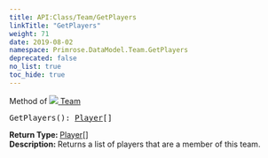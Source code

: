 ```yaml
---
title: API:Class/Team/GetPlayers
linkTitle: "GetPlayers"
weight: 71
date: 2019-08-02
namespace: Primrose.DataModel.Team.GetPlayers
deprecated: false
no_list: true
toc_hide: true
---
```

Method of <a href="/docs/api-reference/Class/Team"><img src="/icons/silk/football.png"/>&nbsp;Team</a>
<pre class="method-declaration">
GetPlayers(): <span><a class="type" href="/docs/api-reference/Class/Player">Player</a>[]</span></pre>
<b>Return Type: </b>
<span><a class="type" href="/docs/api-reference/Class/Player">Player</a>[]</span>
<br/>
<b>Description: </b>
Returns a list of players that are a member of this team.

